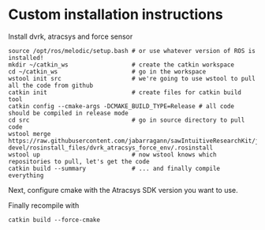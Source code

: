 # Custom installation instructions

Install dvrk, atracsys and force sensor

```
source /opt/ros/melodic/setup.bash # or use whatever version of ROS is installed!
mkdir ~/catkin_ws                  # create the catkin workspace
cd ~/catkin_ws                     # go in the workspace
wstool init src                    # we're going to use wstool to pull all the code from github
catkin init                        # create files for catkin build tool
catkin config --cmake-args -DCMAKE_BUILD_TYPE=Release # all code should be compiled in release mode
cd src                             # go in source directory to pull code
wstool merge https://raw.githubusercontent.com/jabarragann/sawIntuitiveResearchKit/juan-devel/rosinstall_files/dvrk_atracsys_force_env/.rosinstall
wstool up                          # now wstool knows which repositories to pull, let's get the code
catkin build --summary             # ... and finally compile everything
```

Next, configure cmake with the Atracsys SDK version you want to use.

Finally recompile with

```
catkin build --force-cmake
```
